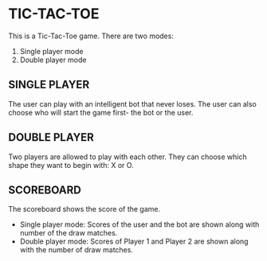 # TIC-TAC-TOE
This is a Tic-Tac-Toe game. There are two modes:
1. Single player mode
2. Double player mode

## SINGLE PLAYER
The user can play with an intelligent bot that never loses. 
The user can also choose who will start the game first- the bot or the user.

## DOUBLE PLAYER
Two players are allowed to play with each other.
They can choose which shape they want to begin with: X or O.

## SCOREBOARD
The scoreboard shows the score of the game.
- Single player mode: Scores of the user and the bot are shown along with number of the draw matches.
- Double player mode: Scores of Player 1 and Player 2 are shown along with the number of draw matches.  